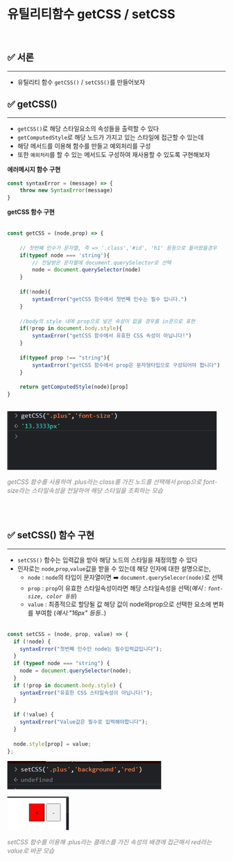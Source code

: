 # 유틸리티함수 getCSS / setCSS

<br />

## ✅ 서론

<hr />

- 유틸리티 함수 `getCSS()` / `setCSS()`를 만들어보자

## ✅ getCSS()

<hr />

- `getCSS()`로 해당 스타일요소의 속성들을 출력할 수 있다
- `getComputedStyle`로 해당 노드가 가지고 있는 스타일에 접근할 수 있는데
- 해당 메서드를 이용해 함수를 만들고 예외처리를 구성
- 또한 `예외처리`를 할 수 있는 메서드도 구성하여 재사용할 수 있도록 구현해보자


**에러메시지 함수 구현**
```js
const syntaxError = (message) => {
    throw new SyntaxError(message)
}

```

**getCSS 함수 구현**
```js

const getCSS = (node,prop) => {

    // 첫번째 인수가 문자열, 즉 => '.class','#id', 'h1' 등등으로 들어왔을경우
    if(typeof node === 'string'){
        // 전달받은 문자열에 document.querySelector로 선택
        node = document.querySelector(node)
    }

    if(!node){
        syntaxError("getCSS 함수에서 첫번째 인수는 필수 입니다.")
    }

    //body의 style 내에 prop으로 넣은 속성이 없을 경우를 in문으로 표현
    if(!prop in document.body.style){
        syntaxError("getCSS 함수에서 유효한 CSS 속성이 아닙니다!")
    }

    if(typeof prop !== "string"){
        syntaxError("getCSS 함수에서 prop은 문자형타입으로 구성되어야 합니다")
    }

    return getComputedStyle(node)[prop]
}
 
```

![Alt text](./assets/getCSS.png)

<span style="color:gray"> _getCSS 함수를 사용하여 .plus라는 class를 가진 노드를 선택해서 prop으로 font-size라는 스타일속성을 전달하여 해당 스타일을 조회하는 모습_</span>

<br />
<br />

## ✅ setCSS() 함수 구현

<hr />

-  `setCSS()` 함수는 입력값을 받아 해당 노드의 스타일을 재정의할 수 있다
- 인자로는 `node`,`prop`,`value`값을 받을 수 있는데 해당 인자에 대한 설명으로는,
  - `node` : `node`의 타입이 문자열이면 ➡️ `document.querySelecor(node)`로 선택
  - `prop` :  `prop`이 유효한 스타일속성이라면 해당 스타일속성을 선택(_예시 : `font-size, color 등등`_)
  - `value` : 최종적으로 할당될 값 해당 값이 node와prop으로 선택한 요소에 변화를 부여함 (_예시:"16px" 등등.._)

```js

const setCSS = (node, prop, value) => {
  if (!node) {
    syntaxError("첫번째 인수인 node는 필수입력값입니다");
  }
  if (typeof node === "string") {
    node = document.querySelector(node);
  }
  if (!prop in document.body.style) {
    syntaxError("유효한 CSS 스타일속성이 아닙니다!");
  }

  if (!value) {
    syntaxError("Value값은 필수로 입력해야합니다");
  }

  node.style[prop] = value;
};

```

![Alt text](./assets/setCSS.png)

![Alt text](./assets/setCSS-1.png)

<span style="color:gray">_setCSS 함수를 이용해 .plus라는 클래스를 가진 속성의 배경에 접근해서 red라는 value로 바꾼 모습_</span>